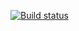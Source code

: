 [![Build status](https://ci.appveyor.com/api/projects/status/pv814jaop9jqt6d7?svg=true)](https://ci.appveyor.com/project/Vorapay/patterns)

